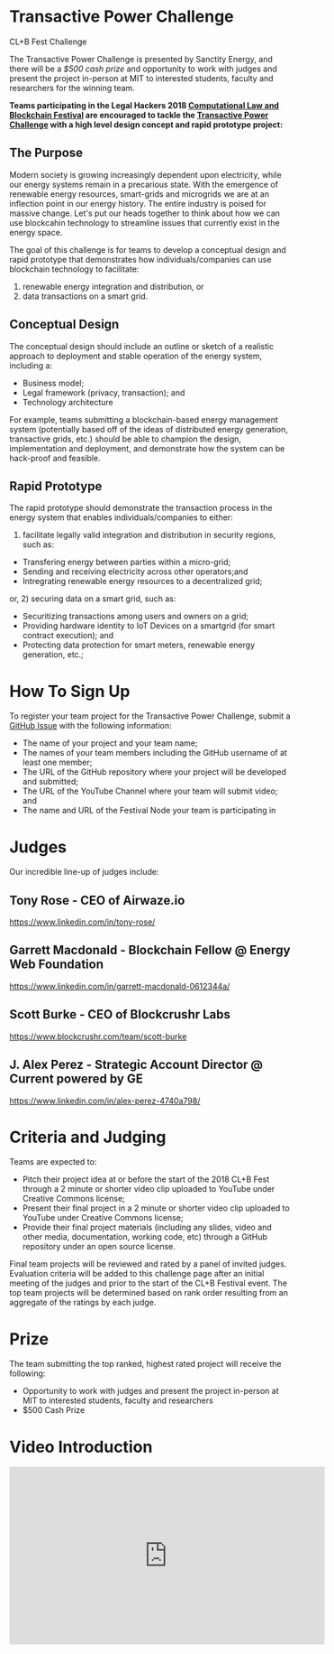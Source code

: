 # Transactive Power Challenge
CL+B Fest Challenge

The Transactive Power Challenge is presented by Sanctity Energy, and there will be a *$500 cash prize* and opportunity to work with judges and present the project in-person at MIT to interested students, faculty and researchers for the winning team.

**Teams participating in the Legal Hackers 2018 [Computational Law and Blockchain Festival](https://legalhackers.org/clbfest2018) are encouraged to tackle the [Transactive Power Challenge](https://sanctityenergy.github.io/TransactivePowerChallenge/) with a high level design concept and rapid prototype project:**

## The Purpose

Modern society is growing increasingly dependent upon electricity, while our energy systems remain in a precarious state. With the emergence of renewable energy resources, smart-grids and microgrids we are at an inflection point in our energy history. The entire industry is poised for massive change. Let's put our heads together to think about how we can use blockcahin technology to streamline issues that currently exist in the energy space. 

The goal of this challenge is for teams to develop a conceptual design and rapid prototype that demonstrates how individuals/companies can use blockchain technology to facilitate:

1) renewable energy integration and distribution, or
2) data transactions on a smart grid.  

## Conceptual Design
The conceptual design should include an outline or sketch of a realistic approach to deployment and stable operation of the energy system, including a:

* Business model;
* Legal framework (privacy, transaction); and
* Technology architecture

For example, teams submitting a blockchain-based energy management system (potentially based off of the ideas of distributed energy generation, transactive grids, etc.) should be able to champion the design, implementation and deployment, and demonstrate how the system can be hack-proof and feasible.

## Rapid Prototype 

The rapid prototype should demonstrate the transaction process in the energy system that enables individuals/companies to either:

1) facilitate legally valid integration and distribution in security regions, such as: 

* Transfering energy between parties within a micro-grid;
* Sending and receiving electricity across other operators;and 
* Intregrating renewable energy resources to a decentralized grid;

or, 2) securing data on a smart grid, such as:

* Securitizing transactions among users and owners on a grid;
* Providing hardware identity to IoT Devices on a smartgrid (for smart contract execution); and
* Protecting data protection for smart meters, renewable energy generation, etc.;

# How To Sign Up

To register your team project for the Transactive Power Challenge, submit a [GitHub Issue](https://github.com/SanctityEnergy/TransactivePowerChallenge/issues/new) with the following information: 
* The name of your project and your team name;
* The names of your team members including the GitHub username of at least one member;
* The URL of the GitHub repository where your project will be developed and submitted;
* The URL of the YouTube Channel where your team will submit video; and
* The name and URL of the Festival Node your team is participating in

# Judges

Our incredible line-up of judges include:

## Tony Rose - CEO of Airwaze.io
https://www.linkedin.com/in/tony-rose/

## Garrett Macdonald - Blockchain Fellow @ Energy Web Foundation
https://www.linkedin.com/in/garrett-macdonald-0612344a/

## Scott Burke - CEO of Blockcrushr Labs
https://www.blockcrushr.com/team/scott-burke

## J. Alex Perez - Strategic Account Director @ Current powered by GE 
https://www.linkedin.com/in/alex-perez-4740a798/


# Criteria and Judging

Teams are expected to:

* Pitch their project idea at or before the start of the 2018 CL+B Fest through a 2 minute or shorter video clip uploaded to YouTube under Creative Commons license;
* Present their final project in a 2 minute or shorter video clip uploaded to YouTube under Creative Commons license;
* Provide their final project materials (including any slides, video and other media, documentation, working code, etc) through a GitHub repository under an open source license.

Final team projects will be reviewed and rated by a panel of invited judges.  Evaluation criteria will be added to this challenge page after an initial meeting of the judges and prior to the start of the CL+B Festival event.  The top team projects will be determined based on rank order resulting from an aggregate of the ratings by each judge.

# Prize

The team submitting the top ranked, highest rated project will receive the following:
* Opportunity to work with judges and present the project in-person at MIT to interested students, faculty and researchers
* $500 Cash Prize

# Video Introduction

<iframe width="560" height="315" src="https://www.youtube.com/embed/vH_y_-adc2s" frameborder="0" allow="autoplay; encrypted-media" allowfullscreen></iframe>

